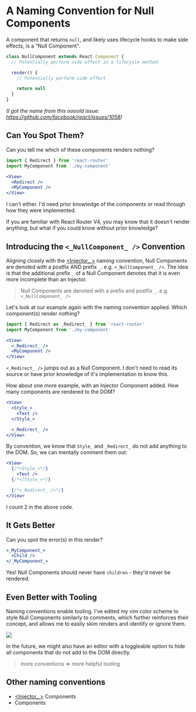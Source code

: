 # A Naming Convention for Null Components
A component that returns `null`, and likely uses lifecycle hooks to make side effects, is a "Null Component".

```jsx
class NullComponent extends React.Component {
  // Potentially perform side effect in a lifecycle method

  render() {
    // Potentially perform side effect

    return null
  }
}
```
*(I got the name from this oooold issue: https://github.com/facebook/react/issues/1058)*

## Can You Spot Them?
Can you tell me which of these components renders nothing?

```jsx
import { Redirect } from 'react-router'
import MyComponent from './my-component'

<View>
  <Redirect />
  <MyComponent />
</View>
```

I can't either. I'd need prior knowledge of the components or read through how they were implemented.

If you are familiar with React Router V4, you may know that it doesn't render anything, but what if you could know without prior knowledge?

## Introducing the `<_NullComponent_ />` Convention
Aligning closely with the [<Injector_ >](https://github.com/kylpo/react-playbook/blob/master/patterns/Injector-Component.md) naming convention, Null Components are denoted with a postfix AND prefix `_`. e.g. `<_NullComponent_ />`. The idea is that the additional prefix `_` of a Null Component denotes that it is even more incomplete than an Injector.

> Null Components are denoted with a prefix and postfix `_`. e.g. `<_NullComponent_ />`

Let's look at our example again with the naming convention applied. Which component(s) render nothing?

```jsx
import { Redirect as _Redirect_ } from 'react-router'
import MyComponent from './my-component'

<View>
  <_Redirect_ />
  <MyComponent />
</View>
```

`<_Redirect_ />` jumps out as a Null Component. I don't need to read its source or have prior knowledge of it's implementation to know this.

How about one more example, with an Injector Component added. How many components are rendered to the DOM?

```jsx
<View>
  <Style_>
    <Text />
  </Style_>

  <_Redirect_ />
</View>
```

By convention, we know that `Style_` and `_Redirect_` do not add anything to the DOM. So, we can mentally comment them out:

```jsx
<View>
  {/*<Style_>*/}
    <Text />
  {/*</Style_>*/}

  {/*<_Redirect_ />*/}
</View>
```

I count 2 in the above code.

## It Gets Better
Can you spot the error(s) in this render?

```jsx
<_MyComponent_>
  <Child />
</_MyComponent_>
```

Yes! Null Components should never have `children` - they'd never be rendered.

## Even Better with Tooling
Naming conventions enable tooling. I've edited my vim color scheme to style Null Components similarly to comments, which further reinforces their concept, and allows me to easily skim renders and identify or ignore them.

![](https://github.com/kylpo/react-playbook/blob/master/assets/NullComponent.png?raw=true)

In the future, we might also have an editor with a toggleable option to hide all components that do not add to the DOM directly.

> more conventions => more helpful tooling

## Other naming conventions
- [<Injector_ >](https://github.com/kylpo/react-playbook/blob/master/patterns/Injector-Component.md) Components
- [<IMMUTABLE />]() Components